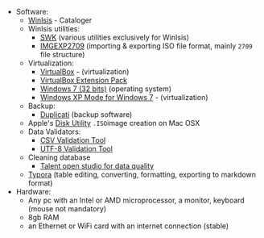 * Software:
    - [WinIsis](http://modelo.bvsalud.org/download/winisis/winisis-Windows-1.5.3.exe) - Cataloger
    - WinIsis utilities:
        - [SWK](ftp://irbis.tomsk.ru/pub/isis/isis_products/swk-isis-utilites/) (various utilities exclusively for WinIsis)
        - [IMGEXP2709](ftp://irbis.tomsk.ru/pub/isis/isis_products/db-iso/ver4/impexp2709/) (importing & exporting ISO file format, mainly `2709` file structure)
    - Virtualization:
        - [VirtualBox](https://www.virtualbox.org/) - (virtualization)
        - [VirtualBox Extension Pack](https://www.virtualbox.org/wiki/Downloads)
        - [Windows 7 (32 bits)](https://www.microsoft.com/es-es/software-download/windows7) (operating system)
        - [Windows XP Mode for Windows 7](https://www.microsoft.com/es-ar/download/details.aspx?id=8002)  - (virtualization)
    - Backup:
        - [Duplicati](https://www.duplicati.com/) (backup software)
    - Apple's [Disk Utility](https://support.wdc.com/knowledgebase/answer.aspx?ID=1362) `.ISO`image creation on Mac OSX
    - Data Validators:
        - [CSV Validation Tool](https://github.com/digital-preservation/csv-validator)
        - [UTF-8 Validation Tool](https://github.com/digital-preservation/utf8-validator)
    - Cleaning database
        - [Talent open studio for data quality](https://www.talend.com/products/talend-open-studio/data-quality-open-studio/)
    - [Typora](https://typora.io/) (table editing, converting, formatting, exporting to markdown format)
* Hardware:
    - Any pc with an Intel or AMD microprocessor, a monitor, keyboard (mouse not mandatory)
    - 8gb RAM
    - an Ethernet or WiFi card with an internet connection (stable)
    